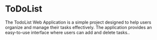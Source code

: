 # ToDoList
The TodoList Web Application is a simple project designed to help users organize and manage their tasks effectively. The application provides an easy-to-use interface where users can add and delete tasks..
